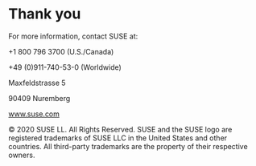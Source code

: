 <!-- .slide: data-state="thanks" id="thank-you" data-menu-title="Thank you" -->
# Thank you

<div class="more">
<p>For more information, contact SUSE at:<p>
<p>+1 800 796 3700 (U.S./Canada)</p>
<p>+49 (0)911-740-53-0 (Worldwide)</p>
</div>

<div class="address">
<p>Maxfeldstrasse 5</p>
<p>90409 Nuremberg</p>
<p><a href="https://www.suse.com">www.suse.com</a></p>
</div>

<div class="legal">
&copy; 2020 SUSE LL. All Rights Reserved.
SUSE and the SUSE logo are registered trademarks of SUSE LLC in the United States and other countries.
All third-party trademarks are the property of their respective owners.
</div>
